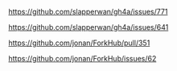 https://github.com/slapperwan/gh4a/issues/771

https://github.com/slapperwan/gh4a/issues/641

https://github.com/jonan/ForkHub/pull/351

https://github.com/jonan/ForkHub/issues/62
